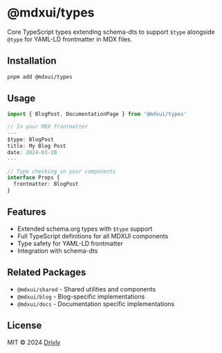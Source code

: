 # @mdxui/types

Core TypeScript types extending schema-dts to support `$type` alongside `@type` for YAML-LD frontmatter in MDX files.

## Installation

```bash
pnpm add @mdxui/types
```

## Usage

```typescript
import { BlogPost, DocumentationPage } from '@mdxui/types'

// In your MDX frontmatter
---
$type: BlogPost
title: My Blog Post
date: 2024-03-20
---

// Type checking in your components
interface Props {
  frontmatter: BlogPost
}
```

## Features

- Extended schema.org types with `$type` support
- Full TypeScript definitions for all MDXUI components
- Type safety for YAML-LD frontmatter
- Integration with schema-dts

## Related Packages

- `@mdxui/shared` - Shared utilities and components
- `@mdxui/blog` - Blog-specific implementations
- `@mdxui/docs` - Documentation specific implementations

## License

MIT © 2024 [Drivly](https://driv.ly) 